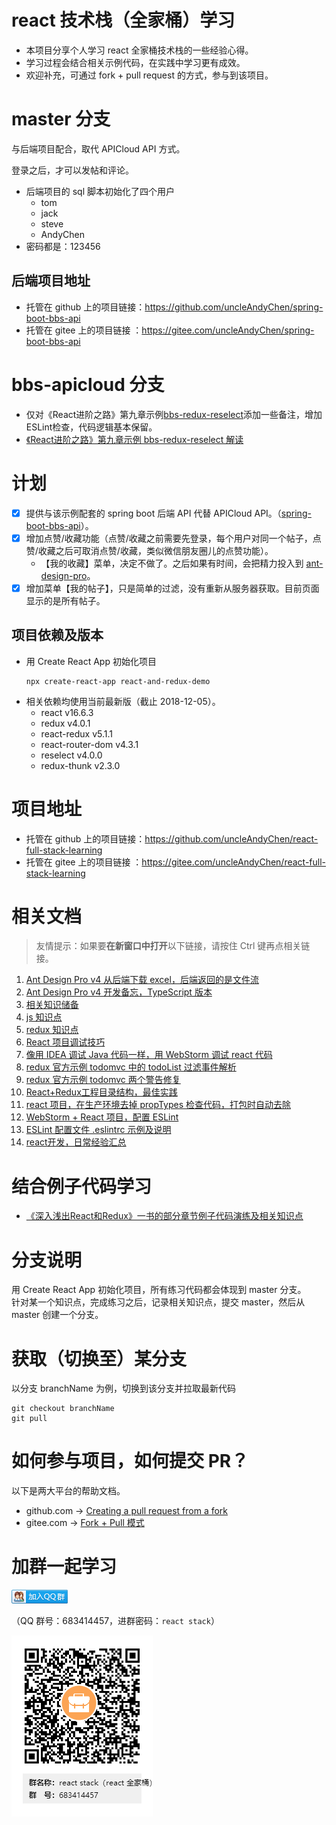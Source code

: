 # react 技术栈（全家桶）学习
* 本项目分享个人学习 react 全家桶技术栈的一些经验心得。
* 学习过程会结合相关示例代码，在实践中学习更有成效。
* 欢迎补充，可通过 fork + pull request 的方式，参与到该项目。

# master 分支
与后端项目配合，取代 APICloud API 方式。

登录之后，才可以发帖和评论。
- 后端项目的 sql 脚本初始化了四个用户
    - tom
    - jack
    - steve
    - AndyChen
- 密码都是：123456

## 后端项目地址
* 托管在 github 上的项目链接：https://github.com/uncleAndyChen/spring-boot-bbs-api
* 托管在 gitee 上的项目链接 ：https://gitee.com/uncleAndyChen/spring-boot-bbs-api

# bbs-apicloud 分支
- 仅对《React进阶之路》第九章示例[bbs-redux-reselect](https://github.com/xuchaobei/react-book/tree/master/chapter-09/bbs-redux-reselect)添加一些备注，增加 ESLint检查，代码逻辑基本保留。
- [《React进阶之路》第九章示例 bbs-redux-reselect 解读](https://www.lovesofttech.com/react/reactAdvancedStageBBSUnscramble)

# 计划
- [x] 提供与该示例配套的 spring boot 后端 API 代替 APICloud API。（[spring-boot-bbs-api](https://github.com/uncleAndyChen/spring-boot-bbs-api)）。
- [x] 增加点赞/收藏功能（点赞/收藏之前需要先登录，每个用户对同一个帖子，点赞/收藏之后可取消点赞/收藏，类似微信朋友圈儿的点赞功能）。
    - 【我的收藏】菜单，决定不做了。之后如果有时间，会把精力投入到 [ant-design-pro](https://github.com/ant-design/ant-design-pro)。
- [x] 增加菜单【我的帖子】，只是简单的过滤，没有重新从服务器获取。目前页面显示的是所有帖子。

## 项目依赖及版本
* 用 Create React App 初始化项目
    ```
    npx create-react-app react-and-redux-demo
    ```
* 相关依赖均使用当前最新版（截止 2018-12-05）。
    * react v16.6.3
    * redux v4.0.1
    * react-redux v5.1.1
    * react-router-dom v4.3.1
    * reselect v4.0.0
    * redux-thunk v2.3.0

# 项目地址
* 托管在 github 上的项目链接：https://github.com/uncleAndyChen/react-full-stack-learning
* 托管在 gitee 上的项目链接 ：https://gitee.com/uncleAndyChen/react-full-stack-learning

# 相关文档
> 友情提示：如果要**在新窗口中打开**以下链接，请按住 Ctrl 键再点相关链接。
>
1. [Ant Design Pro v4 从后端下载 excel，后端返回的是文件流](https://www.lovesofttech.com/react/antDesignProDownloadExcel)
1. [Ant Design Pro v4 开发备忘，TypeScript 版本](https://www.lovesofttech.com/react/antDesignProTs)
1. [相关知识储备](./doc/prepare.md)
1. [js 知识点](./doc/js.md)
1. [redux 知识点](./doc/redux.md)
1. [React 项目调试技巧](./doc/debug.md)
1. [像用 IDEA 调试 Java 代码一样，用 WebStorm 调试 react 代码](./doc/JetBrainsIDESupport.md)
1. [redux 官方示例 todomvc 中的 todoList 过滤事件解析](./doc/examplesTodomvcGetVisibleTodos.md)
1. [redux 官方示例 todomvc 两个警告修复](./doc/examplesTodomvcWarningsFixed.md)
1. [React+Redux工程目录结构，最佳实践](https://www.lovesofttech.com/react/reactReduxDirectoryStructure)
1. [react 项目，在生产环境去掉 propTypes 检查代码，打包时自动去除](https://www.lovesofttech.com/react/reactPropTypes)
1. [WebStorm + React 项目，配置 ESLint](https://www.lovesofttech.com/react/eslintConfig)
1. [ESLint 配置文件 .eslintrc 示例及说明](https://www.lovesofttech.com/react/eslintConfigExample)
1. [react开发，日常经验汇总](https://www.lovesofttech.com/react/reactExperience)

# 结合例子代码学习
- [《深入浅出React和Redux》一书的部分章节例子代码演练及相关知识点](./doc/reactAndReduxBook.md)

# 分支说明
用 Create React App 初始化项目，所有练习代码都会体现到 master 分支。  
针对某一个知识点，完成练习之后，记录相关知识点，提交 master，然后从 master 创建一个分支。  

# 获取（切换至）某分支
以分支 branchName 为例，切换到该分支并拉取最新代码
```
git checkout branchName
git pull
```

# 如何参与项目，如何提交 PR？
以下是两大平台的帮助文档。
* github.com -> [Creating a pull request from a fork](https://help.github.com/articles/creating-a-pull-request-from-a-fork/)
* gitee.com  -> [Fork + Pull 模式 ](https://gitee.com/help/articles/4128)

# 加群一起学习
<a target="_blank" href="//shang.qq.com/wpa/qunwpa?idkey=bdff785e1413e413a8f88187c9807306893951282103fad3b3080f05e829bd7b">
<img border="0" src="./doc/images/qqGroup.png" alt="react stack(react全家桶)" title="react stack(react全家桶)">
</a> 

（QQ 群号：683414457，进群密码：`react stack`）

![](./doc/images/reactStackLearning.png)

